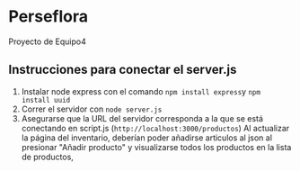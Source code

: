 # Perseflora
Proyecto de Equipo4

## Instrucciones para conectar el server.js
1. Instalar node express con el comando `npm install express`y `npm install uuid`
2. Correr el servidor con `node server.js`
3. Asegurarse que la URL del servidor corresponda a la que se está conectando en script.js (`http://localhost:3000/productos`)
Al actualizar la página del inventario, deberían poder añadirse articulos al json al presionar "Añadir producto" y visualizarse todos los productos en la lista de productos,
